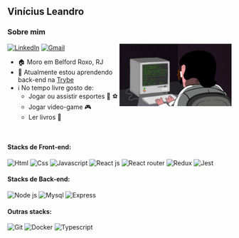 ## Vinícius Leandro

### Sobre mim

<img align="right" width=50% src="imgs/coding.gif" />

<a href="https://www.linkedin.com/in/viniciuscleandro/"><img alt="LinkedIn" src="https://img.shields.io/badge/LinkedIn-0077B5?style=for-the-badge&logo=linkedin&logoColor=white" /></a> <a href="mailto:viniciusleandrodev@gmail.com"><img alt="Gmail" src="https://img.shields.io/badge/Gmail-D14836?style=for-the-badge&logo=gmail&logoColor=white" /></a>

- 🏠 Moro em Belford Roxo, RJ
- 🌱 Atualmente estou aprendendo back-end na [Trybe](https://www.betrybe.com/)
- ℹ️ No tempo livre gosto de:
  - Jogar ou assistir esportes 🏀 :soccer:
  - Jogar video-game 🎮 
  - Ler livros 📖

<br>

#### Stacks de Front-end:

<img alt="Html" src="https://img.shields.io/badge/HTML5-E34F26?style=for-the-badge&logo=html5&logoColor=white" /> <img alt="Css" src="https://img.shields.io/badge/CSS3-1572B6?style=for-the-badge&logo=css3&logoColor=white" /> <img alt="Javascript" src="https://img.shields.io/badge/JavaScript-323330?style=for-the-badge&logo=javascript&logoColor=F7DF1E" /> <img alt="React js" src="https://img.shields.io/badge/React-20232A?style=for-the-badge&logo=react&logoColor=61DAFB" /> <img alt="React router" src="https://img.shields.io/badge/React_Router-CA4245?style=for-the-badge&logo=react-router&logoColor=white" /> <img alt="Redux" src="https://img.shields.io/badge/Redux-593D88?style=for-the-badge&logo=redux&logoColor=white" /> <img alt="Jest" src="https://img.shields.io/badge/Jest-C21325?style=for-the-badge&logo=jest&logoColor=white" />

#### Stacks de Back-end: 
 
<img alt="Node js" src="https://img.shields.io/badge/Node.js-339933?style=for-the-badge&logo=nodedotjs&logoColor=white" /> <img alt="Mysql" src="https://img.shields.io/badge/MySQL-005C84?style=for-the-badge&logo=mysql&logoColor=white" /> <img alt="Express" src="https://img.shields.io/badge/Express.js-000000?style=for-the-badge&logo=express&logoColor=white" />

#### Outras stacks: 

<img alt="Git" src="https://img.shields.io/badge/GIT-E44C30?style=for-the-badge&logo=git&logoColor=white" /> <img alt="Docker" src="https://img.shields.io/badge/Docker-2CA5E0?style=for-the-badge&logo=docker&logoColor=white" /> <img alt="Typescript" src="https://img.shields.io/badge/TypeScript-007ACC?style=for-the-badge&logo=typescript&logoColor=white" />


<img alt="" src="" />

